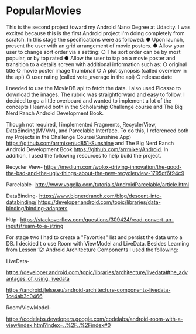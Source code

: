 # PopularMovies 

This is the second project toward my Android Nano Degree at Udacity. I was excited because this is the first Android project I'm doing completely from scratch. In this stage the specifications were as followed:
● Upon launch, present the user with an grid arrangement of movie posters.
● Allow your user to change sort order via a setting:
○ The sort order can be by most popular, or by top rated
● Allow the user to tap on a movie poster and transition to a details screen with additional information such as:
○ original title
○ movie poster image thumbnail
○ A plot synopsis (called overview in the api) ○ user rating (called vote_average in the api) ○ release date

I needed to use the MovieDB api to fetch the data. I also used Picasso to download the images. The rubric was straightforward and easy to follow. I decided to go a little overboard and wanted to implement a lot of the concepts I learned both in the Scholarship Challenge course and The Big Nerd Ranch Android Development Book. 

Though not required, I implemented Fragments, RecyclerView, DataBinding(MVVM), and Parcelable Interface.  To do this, I referenced both my Projects in the Challenge Course(Sunshine App) https://github.com/arrmixer/ud851-Sunshine
and The Big Nerd Ranch Android Development Book https://github.com/arrmixer/Android. In addition, I used the following resources to help build the project. 

Recycler View-
https://medium.com/wolox-driving-innovation/the-good-the-bad-and-the-ugly-things-about-the-new-recyclerview-1795df6f94c9

Parcelable-
http://www.vogella.com/tutorials/AndroidParcelable/article.html

DataBinding-
https://www.bignerdranch.com/blog/descent-into-databinding/
https://developer.android.com/topic/libraries/data-binding/binding-adapters

Http-
https://stackoverflow.com/questions/309424/read-convert-an-inputstream-to-a-string

For stage two I had to create a "Favorties" list and persist the data unto a DB. I decided t
o use Room with ViewModel and LiveData. Besides Learning from Lesson 12: Android Architecture Components I used the following: 

LiveData-

https://developer.android.com/topic/libraries/architecture/livedata#the_advantages_of_using_livedata

https://android.jlelse.eu/android-architecture-components-livedata-1ce4ab3c0466

Room/ViewModel-

https://codelabs.developers.google.com/codelabs/android-room-with-a-view/index.html?index=..%2F..%2Findex#0




